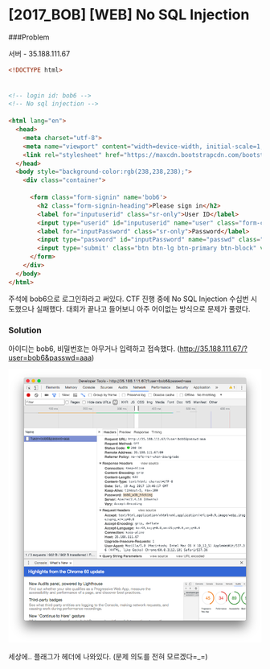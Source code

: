 # [2017_BOB] \[WEB] No SQL Injection 

###Problem

서버 - 35.188.111.67

```html
<!DOCTYPE html>


<!-- login id: bob6 -->
<!-- No sql injection -->

<html lang="en">
  <head>
    <meta charset="utf-8">
    <meta name="viewport" content="width=device-width, initial-scale=1, shrink-to-fit=no">
    <link rel="stylesheet" href="https://maxcdn.bootstrapcdn.com/bootstrap/4.0.0-beta/css/bootstrap.min.css" integrity="sha384-/Y6pD6FV/Vv2HJnA6t+vslU6fwYXjCFtcEpHbNJ0lyAFsXTsjBbfaDjzALeQsN6M" crossorigin="anonymous">
  </head>
  <body style="background-color:rgb(238,238,238);">    
    <div class="container">

      <form class="form-signin" name='bob6'>
        <h2 class="form-signin-heading">Please sign in</h2>
        <label for="inputuserid" class="sr-only">User ID</label>
        <input type="userid" id="inputuserid" name="user" class="form-control" placeholder="User ID" required autofocus>
        <label for="inputPassword" class="sr-only">Password</label>
        <input type="password" id="inputPassword" name="passwd" class="form-control" placeholder="Password" required>
        <input type='submit' class="btn btn-lg btn-primary btn-block" value='Sign In' />
      </form>
    </div>
  </body>
</html>

```

주석에 bob6으로 로그인하라고 써있다. CTF 진행 중에 No SQL Injection 수십번 시도했으나 실패했다. 대회가 끝나고 들어보니 아주 어이없는 방식으로 문제가 풀렸다.



### Solution

아이디는 bob6, 비밀번호는 아무거나 입력하고 접속했다. (http://35.188.111.67/?user=bob6&passwd=aaa)

![1](1.png)

세상에.. 플래그가 헤더에 나와있다. (문제 의도를 전혀 모르겠다=_=)